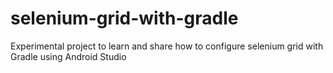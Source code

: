 # selenium-grid-with-gradle
Experimental project to learn and share how to configure selenium grid with Gradle using Android Studio
